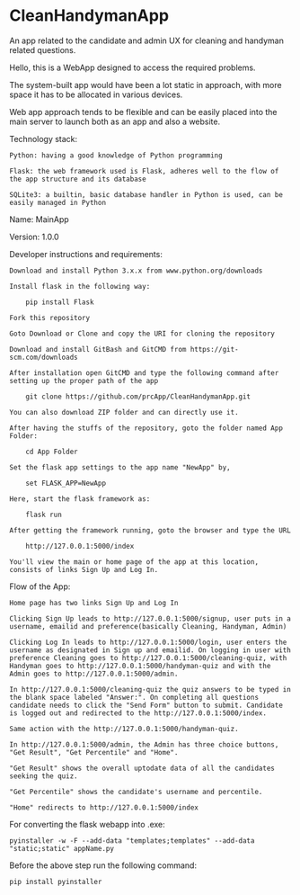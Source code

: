 # CleanHandymanApp
An app related to the candidate and admin UX for cleaning and handyman related questions.

Hello, this is a WebApp designed to access the required problems. 

The system-built app would have been a lot static in approach, with more space it has to be allocated in various devices. 

Web app approach tends to be flexible and can be easily placed into the main server to launch both as an app and also a website. 

Technology stack:

	Python: having a good knowledge of Python programming

	Flask: the web framework used is Flask, adheres well to the flow of the app structure and its database

	SQLite3: a builtin, basic database handler in Python is used, can be easily managed in Python

Name: MainApp

Version: 1.0.0

Developer instructions and requirements:

	Download and install Python 3.x.x from www.python.org/downloads

	Install flask in the following way:

		pip install Flask

	Fork this repository 

	Goto Download or Clone and copy the URI for cloning the repository

	Download and install GitBash and GitCMD from https://git-scm.com/downloads

	After installation open GitCMD and type the following command after setting up the proper path of the app

		git clone https://github.com/prcApp/CleanHandymanApp.git

	You can also download ZIP folder and can directly use it.

	After having the stuffs of the repository, goto the folder named App Folder:

		cd App Folder

	Set the flask app settings to the app name "NewApp" by,

		set FLASK_APP=NewApp

	Here, start the flask framework as:

		flask run

	After getting the framework running, goto the browser and type the URL 

		http://127.0.0.1:5000/index

	You'll view the main or home page of the app at this location, consists of links Sign Up and Log In.


Flow of the App:

	Home page has two links Sign Up and Log In

	Clicking Sign Up leads to http://127.0.0.1:5000/signup, user puts in a username, emailid and preference(basically Cleaning, Handyman, Admin)

	Clicking Log In leads to http://127.0.0.1:5000/login, user enters the username as designated in Sign up and emailid. On logging in user with preference Cleaning goes to http://127.0.0.1:5000/cleaning-quiz, with Handyman goes to http://127.0.0.1:5000/handyman-quiz and with the Admin goes to http://127.0.0.1:5000/admin.

	In http://127.0.0.1:5000/cleaning-quiz the quiz answers to be typed in the blank space labeled "Answer:". On completing all questions candidate needs to click the "Send Form" button to submit. Candidate is logged out and redirected to the http://127.0.0.1:5000/index.

	Same action with the http://127.0.0.1:5000/handyman-quiz.

	In http://127.0.0.1:5000/admin, the Admin has three choice buttons, "Get Result", "Get Percentile" and "Home".

	"Get Result" shows the overall uptodate data of all the candidates seeking the quiz.

	"Get Percentile" shows the candidate's username and percentile.

	"Home" redirects to http://127.0.0.1:5000/index

For converting the flask webapp into .exe:

	pyinstaller -w -F --add-data "templates;templates" --add-data "static;static" appName.py

Before the above step run the following command:

	pip install pyinstaller

